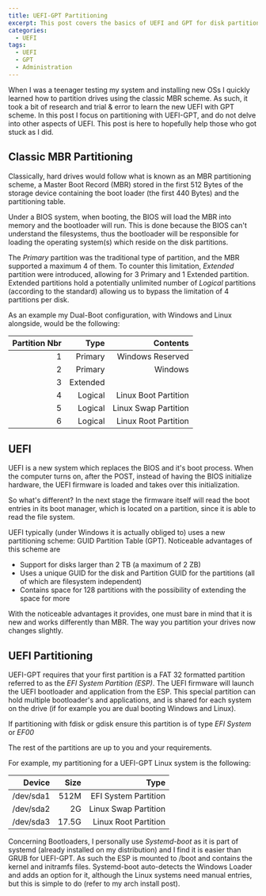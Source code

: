 ```yaml
---
title: UEFI-GPT Partitioning
excerpt: This post covers the basics of UEFI and GPT for disk partitioning.
categories:
  - UEFI
tags:
  - UEFI
  - GPT
  - Administration
---
```


When I was a teenager testing my system and installing new OSs I quickly learned
how to partition drives using the classic MBR scheme. As such, it took a bit of
research and trial & error to learn the new UEFI with GPT scheme. In this post
I focus on partitioning with UEFI-GPT, and do not delve into other aspects of
UEFI. This post is here to hopefully help those who got stuck as I did.

## Classic MBR Partitioning

Classically, hard drives would follow what is known as an MBR partitioning
scheme, a Master Boot Record (MBR) stored in the first 512 Bytes of the storage
device containing the boot loader (the first 440 Bytes) and the partitioning
table.

Under a BIOS system, when booting, the BIOS will load the MBR into memory and
the bootloader will run. This is done because the BIOS can't understand the
filesystems, thus the bootloader will be responsible for loading the operating
system(s) which reside on the disk partitions.

The *Primary* partition was the traditional type of partition, and the MBR
supported a maximum 4 of them. To counter this limitation, *Extended* partition
were introduced, allowing for 3 Primary and 1 Extended partition. Extended
partitions hold a potentially unlimited number of *Logical* partitions
(according to the standard) allowing us to bypass the limitation of 4 partitions
per disk.

As an example my Dual-Boot configuration, with Windows and Linux alongside,
would be the following:

| Partition Nbr | Type | Contents |
|--------------:|-----:|---------:|
| 1             | Primary | Windows Reserved |
| 2             | Primary | Windows          |
| 3             | Extended |  |
| 4             | Logical | Linux Boot Partition |
| 5             | Logical | Linux Swap Partition |
| 6             | Logical | Linux Root Partition |

## UEFI

UEFI is a new system which replaces the BIOS and it's boot process. When the
computer turns on, after the POST, instead of having the BIOS initialize
hardware, the UEFI firmware is loaded and takes over this initialization.

So what's different? In the next stage the firmware itself will read the boot
entries in its boot manager, which is located on a partition, since it is able
to read the file system.

UEFI typically (under Windows it is actually obliged to) uses a new partitioning
scheme: GUID Partition Table (GPT). Noticeable advantages of this scheme are
  * Support for disks larger than 2 TB (a maximum of 2 ZB)
  * Uses a unique GUID for the disk and Partition GUID for the partitions (all
of which are filesystem independent)
  * Contains space for 128 partitions with the possibility of extending the
space for more

With the noticeable advantages it provides, one must bare in mind that it is
new and works differently than MBR. The way you partition your drives now
changes slightly.

## UEFI Partitioning

UEFI-GPT requires that your first partition is a FAT 32 formatted partition
referred to as the *EFI System Partition (ESP)*. The UEFI firmware will launch
the UEFI bootloader and application from the ESP. This special partition can
hold multiple bootloader's and applications, and is shared for each system on
the drive (if for example you are dual booting Windows and Linux).

If partitioning with fdisk or gdisk ensure this partition is of type
*EFI System* or *EF00*

The rest of the partitions are up to you and your requirements.

For example, my partitioning for a UEFI-GPT Linux system is the following:

| Device | Size | Type |
|-------:|-----:|-----:|
| /dev/sda1 | 512M | EFI System Partition |
| /dev/sda2 | 2G | Linux Swap Partition |
| /dev/sda3 | 17.5G | Linux Root Partition |

Concerning Bootloaders, I personally use *Systemd-boot* as it is part of
systemd (already installed on my distribution) and I find it is easier than GRUB
for UEFI-GPT. As such the ESP is mounted to /boot and contains the kernel and
initramfs files. Systemd-boot auto-detects the Windows Loader and adds an option
for it, although the Linux systems need manual entries, but this is simple to do
(refer to my arch install post).
